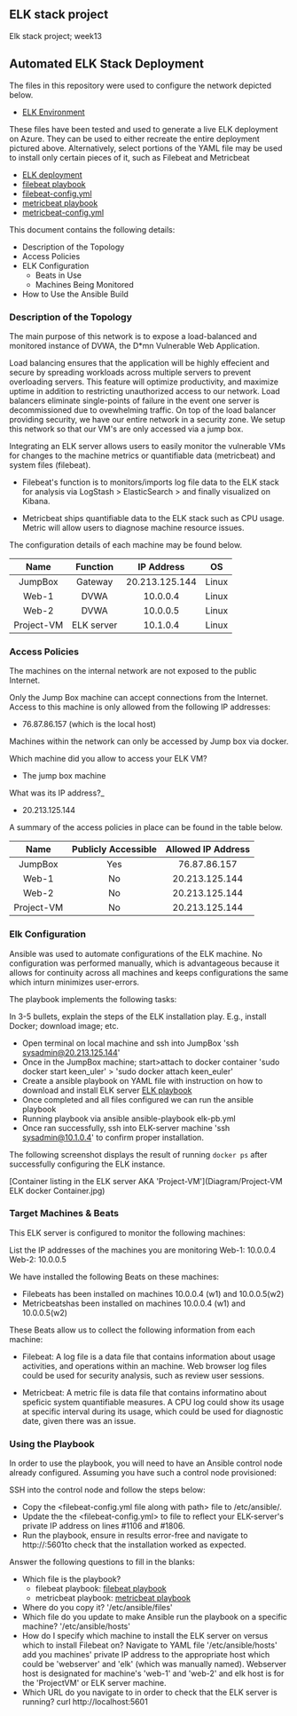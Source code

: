 ## ELK stack project

Elk stack project; week13

## Automated ELK Stack Deployment

The files in this repository were used to configure the network depicted below.

- [ELK Environment](Diagram/ELK-NetworkDia.drawio.png)

These files have been tested and used to generate a live ELK deployment on Azure. They can be used to either recreate the entire deployment pictured above. Alternatively, select portions of the YAML file may be used to install only certain pieces of it, such as Filebeat and Metricbeat

- [ELK deployment](Ansible/elk-pb.yml)
- [filebeat playbook](Ansible/filebeat-pb.yml)
- [filebeat-config.yml](Ansible/filebeat-config.yml)
- [metricbeat playbook](Ansible/metricbeat-pb.yml)
- [metricbeat-config.yml](Ansible/metricbeat-config.yml)

This document contains the following details:

- Description of the Topology
- Access Policies
- ELK Configuration
  - Beats in Use
  - Machines Being Monitored
- How to Use the Ansible Build


### Description of the Topology

The main purpose of this network is to expose a load-balanced and monitored instance of DVWA, the D*mn Vulnerable Web Application.

Load balancing ensures that the application will be highly effecient and secure by spreading workloads across multiple servers to prevent overloading servers. This feature will optimize productivity, and maximize uptime in addition to restricting unauthorized access to our network. Load balancers eliminate single-points of failure in the event one server is decommissioned due to ovewhelming traffic. On top of the load balancer providing security, we have our entire network in a security zone. We setup this network so that our VM's are only accessed via a jump box.

Integrating an ELK server allows users to easily monitor the vulnerable VMs for changes to the machine metrics or quantifiable data (metricbeat) and system files (filebeat).

- Filebeat's function is to monitors/imports log file data to the ELK stack for analysis via LogStash > ElasticSearch > and finally visualized on Kibana.

- Metricbeat ships quantifiable data to the ELK stack such as CPU usage. Metric will allow users to diagnose machine resource issues.

The configuration details of each machine may be found below.


|    Name    |  Function  |   IP Address   |   OS  |
|:----------:|:----------:|:--------------:|:-----:|
|   JumpBox  |   Gateway  | 20.213.125.144 | Linux |
|    Web-1   |    DVWA    |    10.0.0.4    | Linux |
|    Web-2   |    DVWA    |    10.0.0.5    | Linux |
| Project-VM | ELK server |    10.1.0.4    | Linux |


### Access Policies

The machines on the internal network are not exposed to the public Internet. 

Only the Jump Box machine can accept connections from the Internet. Access to this machine is only allowed from the following IP addresses:
- 76.87.86.157 (which is the local host)

Machines within the network can only be accessed by Jump box via docker.

Which machine did you allow to access your ELK VM?
- The jump box machine

What was its IP address?_
- 20.213.125.144

A summary of the access policies in place can be found in the table below.

|    Name    | Publicly Accessible | Allowed IP Address |
|:----------:|:-------------------:|:------------------:|
|   JumpBox  |         Yes         |    76.87.86.157    |
|    Web-1   |          No         |   20.213.125.144   |
|    Web-2   |          No         |   20.213.125.144   |
| Project-VM |          No         |   20.213.125.144   |


### Elk Configuration

Ansible was used to automate configurations of the ELK machine. No configuration was performed manually, which is advantageous because it allows for continuity across all machines and keeps configurations the same which inturn minimizes user-errors. 

The playbook implements the following tasks:

In 3-5 bullets, explain the steps of the ELK installation play. E.g., install Docker; download image; etc.
- Open terminal on local machine and ssh into JumpBox 'ssh sysadmin@20.213.125.144'
- Once in the JumpBox machine; start>attach to docker container 'sudo docker start keen_uler' > 'sudo docker attach keen_euler'
- Create a ansible playbook on YAML file with instruction on how to download and install ELK server [ELK playbook](Ansible/elk-pb.yml)
- Once completed and all files configured we can run the ansible playbook
- Running playbook via ansible ansible-playbook elk-pb.yml
- Once ran successfully, ssh into ELK-server machine 'ssh sysadmin@10.1.0.4' to confirm proper installation.

The following screenshot displays the result of running `docker ps` after successfully configuring the ELK instance.

[Container listing in the ELK server AKA 'Project-VM'](Diagram/Project-VM ELK docker Container.jpg)

### Target Machines & Beats

This ELK server is configured to monitor the following machines:

List the IP addresses of the machines you are monitoring
	Web-1: 10.0.0.4
	Web-2: 10.0.0.5

We have installed the following Beats on these machines:

- Filebeats has been installed on machines 10.0.0.4 (w1) and 10.0.0.5(w2) <insert module status img>
- Metricbeatshas been installed on machines 10.0.0.4 (w1) and 10.0.0.5(w2) <insert module status img>

These Beats allow us to collect the following information from each machine:

- Filebeat: A log file is a data file that contains information about usage activities, and operations within an machine. Web browser log files could be used for security analysis, such as review user sessions.

- Metricbeat: A metric file is data file that contains informatino about speficic system quantifiable measures. A CPU log could show its usage at specific interval during its usage, which could be used for diagnostic date, given there was an issue. 

### Using the Playbook

In order to use the playbook, you will need to have an Ansible control node already configured. Assuming you have such a control node provisioned: 

SSH into the control node and follow the steps below:
- Copy the <filebeat-config.yml file along with path> file to /etc/ansible/.
- Update the the <filebeat-config.yml> to file to reflect your ELK-server's private IP address on lines #1106 and #1806.
- Run the playbook, ensure in results error-free and navigate to http://<localhost>:5601to check that the installation worked as expected.

Answer the following questions to fill in the blanks:

- Which file is the playbook? 
	- filebeat playbook: [filebeat playbook](Ansible/filebeat-pb.yml)
	- metricbeat playbook: [metricbeat playbook](Ansible/metricbeat-pb.yml)
- Where do you copy it? 
	'/etc/ansible/files'
- Which file do you update to make Ansible run the playbook on a specific machine?
	'/etc/ansible/hosts'
- How do I specify which machine to install the ELK server on versus which to install Filebeat on?
	Navigate to YAML file '/etc/ansible/hosts' add you machines' private IP address to the 	appropriate host which could be 'webserver' and 'elk' (which was 	 manually named). Webserver host is designated for machine's 'web-1' and 'web-2' and elk host is for the 'ProjectVM' or ELK server machine.
- Which URL do you navigate to in order to check that the ELK server is running?
	curl http://localhost:5601
